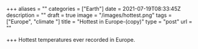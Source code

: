 +++
aliases = ""
categories = ["Earth"]
date = 2021-07-19T08:33:45Z
description = ""
draft = true
image = "/images/hottest.png"
tags = ["Europe", "climate "]
title = "Hottest in Europe-(copy)"
type = "post"
url = ""

+++
Hottest temperatures ever recorded in Europe.